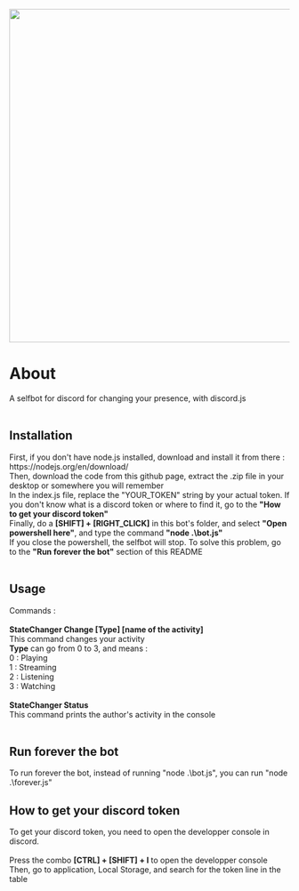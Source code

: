 <img src="https://cdn.discordapp.com/attachments/327825953965342720/405094209260093440/unknown.png" width="600"></img>
<h1>About</h1>
A selfbot for discord for changing your presence, with discord.js<br/>
<br/>
<h2>Installation</h2>
First, if you don't have node.js installed, download and install it from there : https://nodejs.org/en/download/<br/>
Then, download the code from this github page, extract the .zip file in your desktop or somewhere you will remember<br/>
In the index.js file, replace the "YOUR_TOKEN" string by your actual token. If you don't know what is a discord token or where to find it, go to the <b>"How to get your discord token"</b><br/>
Finally, do a <b>[SHIFT] + [RIGHT_CLICK]</b> in this bot's folder, and select <b>"Open powershell here"</b>, and type the command <b>"node .\bot.js"</b><br/>
If you close the powershell, the selfbot will stop. To solve this problem, go to the <b>"Run forever the bot"</b> section of this README<br/>
<br/>
<h2>Usage</h2>
Commands :<br/>
<br/>
<b>StateChanger Change [Type] [name of the activity]</b><br/>
This command changes your activity<br/>
<b>Type</b> can go from 0 to 3, and means :<br/>
0 : Playing<br/>
1 : Streaming<br/>
2 : Listening<br/>
3 : Watching<br/>
<br/>
<b>StateChanger Status</b><br/>
This command prints the author's activity in the console<br/>
<br/>
<h2>Run forever the bot</h2>
To run forever the bot, instead of running "node .\bot.js", you can run "node .\forever.js"<br/>
<h2>How to get your discord token</h2>
To get your discord token, you need to open the developper console in discord.<br/>
<br/>
Press the combo <b>[CTRL] + [SHIFT] + I</b> to open the developper console<br/>
Then, go to application, Local Storage, and search for the token line in the table<br/>
